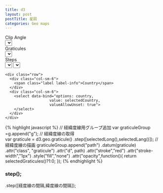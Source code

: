 ```yaml
---
title: d3
layout: post
postTitle: 星図
categories: Geo maps
---
```

<div class="row">
  <div class="col-sm-9">
    <div id="svg"></div>
  </div>
  <div class="col-sm-3">
    <div class="row">
      <div class="col-sm-6">
        <span class="label label-info">Clip Angle</span>
      </div>  
      <div class="col-sm-6">
        <select data-bind="options: clipAngle,
                        value: selectedClipAngle,
                        valueAllowUnset: true">
        </select>
      </div>
    </div>  
    <div class="row">
      <div class="col-sm-6">
        <span class="label label-info">Graticules</span>
      </div>
      <div class="col-sm-6">  
        <select data-bind="options: graticules,
                        value: selectedGraticules,
                        valueAllowUnset: true">
        </select>
      </div>
    </div>
    <div class="row">
      <div class="col-sm-6">
        <span class="label label-info">Steps</span>
      </div>
      <div class="col-sm-6">  
        <select data-bind="options: long,
                        value: selectedLong,
                        valueAllowUnset: true">
        </select>
        <select data-bind="options: lang,
                        value: selectedLang,
                        valueAllowUnset: true">
        </select>
      </div>
    </div>

    <div class="row">
      <div class="col-sm-6">
        <span class="label label-info">Country</span>
      </div>
      <div class="col-sm-6">  
        <select data-bind="options: country,
                        value: selectedCountry,
                        valueAllowUnset: true">
        </select>
      </div>
    </div>

  </div>
</div>

{% highlight javascript %}
// 経緯度線用グループ追加
var graticuleGroup =g.append("g");
// 経緯度線の取得  
var graticule = d3.geo.graticule()
       .step([selectedLong(),selectedLang()]);
// 経緯度線の描画
graticuleGroup.append("path")
     .datum(graticule)
     .attr("class", "graticule")
     .attr("d", path)
     .attr("stroke","red")
     .attr("stroke-width","1px")
     .style("fill","none")
     .attr("opacity",function(){
          return selectedGraticules()?1:0;
      });
{% endhighlight %}

### step();
.step([経度線の間隔,緯度線の間隔]);


<script src="http://d3js.org/d3.v3.js"></script>
<script src="http://d3js.org/queue.v1.min.js"></script>
<script src="http://d3js.org/topojson.v1.min.js"></script>
<script src="https://cdn.jsdelivr.net/lodash/4.12.0/lodash.min.js"></script>
<script src="{{site.url}}/js/knockout-3.1.0.js" charset="utf-8"></script>
<script type="text/javascript">
/**
  ApplicationViewModel
**/
function AppViewModel() {

  // knockout select 
  clipAngle = [0,90,180,270,360];
  selectedClipAngle = ko.observable(90);
  graticules = [false,true];
  selectedGraticules = ko.observable(true);
  long = [5,10,15,20,30,45,60,80,90];
  selectedLong = ko.observable(30);
  lang = [5,10,15,20,30,45,60,80,90];
  selectedLang = ko.observable(30);
  country =["","Japan"]   
  selectedCountry = ko.observable("");

  var width = 900,
     height = 900;　// svg の高さと幅

  var color = d3.scale.category20c(); // 色  
  var starsName = [];               // 国の配列
  var sens = 0.25;　                   // ドラッグ時の感度
  var focused;

  var svg = d3.select("#svg").append("svg")
        .attr("width", width)
        .attr("height", height);　  // svg コンテナ追加

  var g = svg.append("g");          // 全要素のグループを追加
  var sphereGroup = g.append("g");  // sphere用グループ追加
  var graticuleGroup =g.append("g");// 経緯度線用グループ追加
  var starsGroup = g.append("g"); // 国用グループ追加
  var conLineGroup = g.append("g"); // 国用グループ追加

  var projection;　// プロジェクション用
  var path;       // path用



  /** グローブの描画 **/
  f_clipAngle = ko.computed(function() {

    // 経緯度線の取得  
    var graticule = d3.geo.graticule()
                    .step([selectedLong(),selectedLang()]);

    // プロジェクションの指定
    projection = d3.geo.stereographic()
              .scale(400) 
              .translate([width / 2, height / 2])
              .clipAngle(90);


    // パスの指定
    path = d3.geo.path()
            //.projection(matrix(1, 0, 0, -1, 0, height))
             .projection(projection)
             .pointRadius(function(d){
                var mag = _.get(d.properties,'mag');
                if (mag === null) return 0.1; 
                  var r = 5 * Math.exp(-0.28 * (mag+2));
                  return Math.max(r, 0.1);
              }); 
   
    // パスの削除               
    g.selectAll("path").remove();
    // 輪郭の描画
    sphereGroup.append("path")
      .datum({type: "Sphere"})
      .attr("class", "sphere")
      .attr("d", path)
      .style("fill","navy");
      //.call(drag);
   
    // 経緯度線の描画
    graticuleGroup.append("path")
         .datum(graticule)
         .attr("class", "graticule")
         .attr("d", path)
         .attr("stroke","red")
         .attr("stroke-width","1px")
         .style("fill","none")
         .attr("opacity",function(){
              return selectedGraticules()?0.7:0;
             });

    // topojsonを読み込み　国の描画
    d3.json("{{site.url}}/assets/json/hyg.topojson", function(error, json) {
      starsName = [];
      // 国の情報を取り出す
      /*
      var stars = topojson.feature(json, json.objects.hyg);
      console.log(stars);
      */
      starsGroup.selectAll("path")
          .data(json.objects.hyg.features)
        .enter().append("path")
          .attr("d", path)
          .attr("class",function(d,i){
            return "star";
          })
          .attr("id", function(d,i){
            starsName.push(d.properties.name);
            return "star" +i;})
          .style("fill",function(d,i){
            return (selectedClipAngle()==90) ? "#ddd":color(i%20);})
          .call(drag)
          .on("mouseover",function(d,i){mouseOver(i)})
          .on("mouseout",function(d,i){mouseOut(i)});
   
      // 境界線を描画   
/*
      countryGroup.append("path")
        .data(topojson.mesh(world, world.objects.world, function(a, b) { return a !== b; }))
        .attr("d", path)
        .attr("class", "boundary")
        .style("fill", "none")
        .attr("stroke", "#777")
        .attr("stroke-dasharray", "2,2")
        .attr("stroke-linejoin", "round"); 
 */
      })

    // topojsonを読み込み　国の描画
    /*
    d3.json("{{site.url}}/assets/json/constellations.lines.topojson", function(error, json) {

      // 国の情報を取り出す
      var consLines = topojson.feature(json, json.objects["constellations.lines"]);

      // 国の描画
      conLineGroup.selectAll("path")
          .data(consLines.features)
        .enter().append("path")
          .attr("d", path)
          .attr("class",function(d,i){
            return "consLines";
          })
          .style("fill", "none")
          .attr("stroke", "#777");


      })
*/
  }, this);

  // ドラッグの設定
  var drag = d3.behavior.drag()
        .origin(function() { 
           var r = projection.rotate();
           return {x: r[0] / sens, y: -r[1] / sens}; })
        .on("drag", function() {
            var rotate = projection.rotate();
            projection.rotate([d3.event.x * sens, -d3.event.y * sens, rotate[2]]);

            g.selectAll("path").attr("d", path);
            g.selectAll("text").attr("d", path)
                    .attr("x",function(d){
                        return d3.mouse(this)[0];
                      })
                    .attr("y",function(d){
                        return d3.mouse(this)[1]-20;
                      });            
          }); 

  //** マウスオーバーの設定 **/
  function mouseOver(id){
    var el = "#country" + id;
    d3.select(el).style("fill","red");
    starsGroup.append("text")
    .text(starsName[id])
    .attr("x",function(){return d3.mouse(this)[0] +0;})
    .attr("y",function(){return d3.mouse(this)[1] -20;})
    .attr("stroke","gold")
    .style("fill","gold")
    .attr("font-size","1em")
    .attr("font-family","sans-serif");
  }
  //** マウスアウトの設定 **//
  function mouseOut(id){
    var el = "#star" + id;
    d3.select(el).style("fill",
      function(){return (selectedClipAngle()==90) ? "#ddd":color(id%20);});
    d3.selectAll("text").remove();
   }

   function redraw() {
      d3.selectAll(".star").each(function(d){

      var pt = projection(d.coordinates),
              r = starSize(d);
          //context.fillStyle = starColor(d); 
          context.beginPath();
          context.arc(pt[0], pt[1], r, 0, 2 * Math.PI);
          context.closePath();
          context.fill();
          /*
          if (cfg.stars.names && d.properties.mag <= cfg.stars.namelimit*adapt) {
            setTextStyle(cfg.stars.namestyle);
            context.fillText(starName(d), pt[0]+r, pt[1]+r);         
          } 
          */   
      })
   } 

   function starSize(d) {
    var mag = d.properties.mag;
    if (mag === null) return 0.1; 
    var r = 0.3 * Math.exp(exp * (mag+2));
    return Math.max(r, 0.1);
   }
  
  function matrix(a, b, c, d, tx, ty) {
    return d3.geo.transform({
      point: function(x, y) { this.stream.point(a * x + b * y + tx, c * x + d * y + ty); }
    });
  }

};

// Activates knockout.js
ko.applyBindings(new AppViewModel());
</script>
